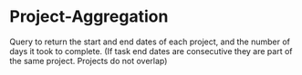 # Project-Aggregation
Query to return the start and end dates of each project, and the number of days it took to complete.
(If task end dates are consecutive they are part of the same project. Projects do not overlap)
